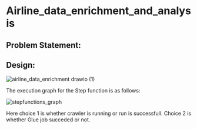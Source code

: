 # Airline_data_enrichment_and_analysis

## Problem Statement:

## Design:

![airline_data_enrichment drawio (1)](https://github.com/DS-v/Airline_data_enrichment_and_analysis/assets/59478620/fdbba642-63f0-44b2-ba6e-357de2af22bb)

The execution graph for the Step function is as follows:

![stepfunctions_graph](https://github.com/DS-v/Airline_data_enrichment_and_analysis/assets/59478620/68b34317-c73d-4921-84ba-bb37fce48d5e)

Here choice 1 is whether crawler is running or run is successfull. Choice 2 is whether Glue job succeded or not.





